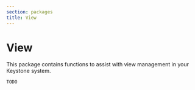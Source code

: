 ```yaml
---
section: packages
title: View
---
```


# View

This package contains functions to assist with view management in your Keystone system.

```DOCS_TODO
TODO
```
